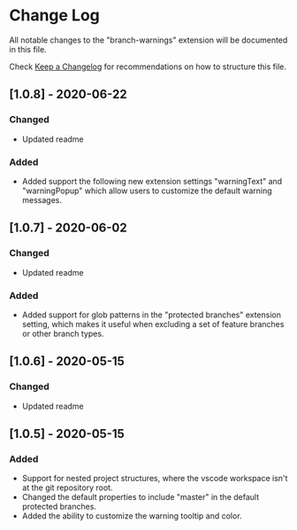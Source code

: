# Change Log
All notable changes to the "branch-warnings" extension will be documented in this file.

Check [Keep a Changelog](http://keepachangelog.com/) for recommendations on how to structure this file.

## [1.0.8] - 2020-06-22
### Changed
- Updated readme
### Added
- Added support the following new extension settings "warningText" and "warningPopup" which allow users to customize the default warning messages. 

## [1.0.7] - 2020-06-02
### Changed
- Updated readme
### Added
- Added support for glob patterns in the "protected branches" extension setting, which makes it useful when excluding a set of feature branches or other branch types. 

## [1.0.6] - 2020-05-15
### Changed
- Updated readme

## [1.0.5] - 2020-05-15
### Added
- Support for nested project structures, where the vscode workspace isn't at the git repository root. 
- Changed the default properties to include "master" in the default protected branches. 
- Added the ability to customize the warning tooltip and color. 